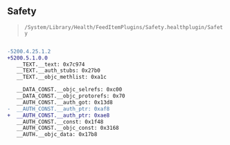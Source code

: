 ## Safety

> `/System/Library/Health/FeedItemPlugins/Safety.healthplugin/Safety`

```diff

-5200.4.25.1.2
+5200.5.1.0.0
   __TEXT.__text: 0x7c974
   __TEXT.__auth_stubs: 0x27b0
   __TEXT.__objc_methlist: 0xa1c

   __DATA_CONST.__objc_selrefs: 0xc00
   __DATA_CONST.__objc_protorefs: 0x70
   __AUTH_CONST.__auth_got: 0x13d8
-  __AUTH_CONST.__auth_ptr: 0xaf8
+  __AUTH_CONST.__auth_ptr: 0xae8
   __AUTH_CONST.__const: 0x1f48
   __AUTH_CONST.__objc_const: 0x3168
   __AUTH.__objc_data: 0x17b8

```
